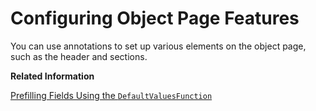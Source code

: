 <!-- loiod26d3dd85f43441192e9c8b210746bf1 -->

# Configuring Object Page Features

You can use annotations to set up various elements on the object page, such as the header and sections.

**Related Information**  


[Prefilling Fields Using the `DefaultValuesFunction`](prefilling-fields-using-the-defaultvaluesfunction-5ada91c.md "When creating a new entity or when prefilling action parameters, you can provide default values using a DefaultValuesFunction.")


